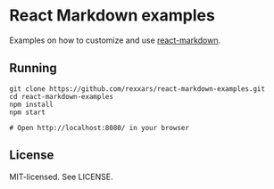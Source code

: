 # React Markdown examples

Examples on how to customize and use [react-markdown](https://github.com/rexxars/react-markdown/).

## Running

```
git clone https://github.com/rexxars/react-markdown-examples.git
cd react-markdown-examples
npm install
npm start

# Open http://localhost:8080/ in your browser
```

## License

MIT-licensed. See LICENSE.

